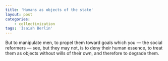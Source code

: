 ```yaml
---
title: 'Humans as objects of the state'
layout: post
categories:
    - collectivization
tags: 'Isaiah Berlin'
---
```


But to manipulate men, to propel them toward goals which you — the social reformers — see, but they may not, is to deny their human essence, to treat them as objects without wills of their own, and therefore to degrade them.